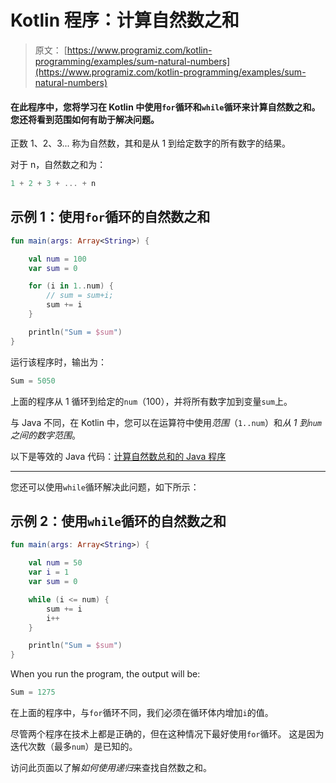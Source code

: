 # Kotlin 程序：计算自然数之和

> 原文： [https://www.programiz.com/kotlin-programming/examples/sum-natural-numbers](https://www.programiz.com/kotlin-programming/examples/sum-natural-numbers)

#### 在此程序中，您将学习在 Kotlin 中使用`for`循环和`while`循环来计算自然数之和。 您还将看到范围如何有助于解决问题。

正数 1、2、3... 称为自然数，其和是从 1 到给定数字的所有数字的结果。

对于 n，自然数之和为：

```kt
1 + 2 + 3 + ... + n
```

## 示例 1：使用`for`循环的自然数之和

```kt
fun main(args: Array<String>) {

    val num = 100
    var sum = 0

    for (i in 1..num) {
        // sum = sum+i;
        sum += i
    }

    println("Sum = $sum")
}
```

运行该程序时，输出为：

```kt
Sum = 5050
```

上面的程序从 1 循环到给定的`num`（100），并将所有数字加到变量`sum`上。

与 Java 不同，在 Kotlin 中，您可以在运算符中使用*范围*（`1..num`）和*从 1 到`num`之间的数字范围*。

以下是等效的 Java 代码：[计算自然数总和的 Java 程序](/java-programming/examples/sum-natural-numbers)

* * *

您还可以使用`while`循环解决此问题，如下所示：

## 示例 2：使用`while`循环的自然数之和

```kt
fun main(args: Array<String>) {

    val num = 50
    var i = 1
    var sum = 0

    while (i <= num) {
        sum += i
        i++
    }

    println("Sum = $sum")
}
```

When you run the program, the output will be:

```kt
Sum = 1275
```

在上面的程序中，与`for`循环不同，我们必须在循环体内增加`i`的值。

尽管两个程序在技术上都是正确的，但在这种情况下最好使用`for`循环。 这是因为迭代次数（最多`num`）是已知的。

访问此页面以了解*如何使用递归*来查找自然数之和。